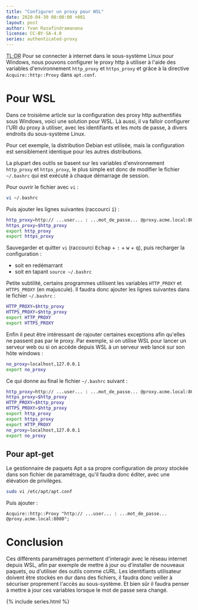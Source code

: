 ```yaml
---
title: "Configurer un proxy pour WSL"
date: 2020-04-30 00:00:00 +001
layout: post
author: Yvan Razafindramanana
license: CC-BY-SA-4.0
series: authenticated-proxy
---
```


<acronym title="En résumé... (Too long; Didn't Read)">TL;DR</acronym>
Pour se connecter à internet dans le sous-système Linux pour Windows, nous pouvons configurer le proxy http à utiliser à l'aide des variables d'environnement `http_proxy` et `https_proxy` et grâce à la directive `Acquire::http::Proxy` dans `apt.conf`.

<!--more-->

# Pour WSL

Dans ce troisième article sur la configuration des proxy http authentifiés sous Windows, voici une solution pour WSL. Là aussi, il va falloir configurer l'URI du proxy à utiliser, avec les identifiants et les mots de passe, à divers endroits du sous-système Linux.

Pour cet exemple, la distribution Debian est utilisée, mais la configuration est sensiblement identique pour les autres distributions.

La plupart des outils se basent sur les variables d'environnement `http_proxy` et `https_proxy`, le plus simple est donc de modifier le fichier `~/.bashrc` qui est exécuté à chaque démarrage de session.

Pour ouvrir le fichier avec `vi`&nbsp;:

```bash
vi ~/.bashrc
```

Puis ajouter les lignes suivantes (raccourci <kbd>i</kbd>)&nbsp;:

```bash
http_proxy=http:// ...user... : ...mot_de_passe... @proxy.acme.local:8080
https_proxy=$http_proxy
export http_proxy
export https_proxy
```

Sauvegarder et quitter `vi` (raccourci <kbd>Echap</kbd> + <kbd>:</kbd> + <kbd>w</kbd> + <kbd>q</kbd>), puis recharger la configuration&nbsp;:
- soit en redémarrant
- soit en tapant `source ~/.bashrc`

Petite subtilité, certains programmes utilisent les variables `HTTP_PROXY` et `HTTPS_PROXY` (en majuscule). Il faudra donc ajouter les lignes suivantes dans le fichier `~/.bashrc`&nbsp;:

```bash
HTTP_PROXY=$http_proxy
HTTPS_PROXY=$http_proxy
export HTTP_PROXY
export HTTPS_PROXY
```

Enfin il peut être intéressant de rajouter certaines exceptions afin qu'elles ne passent pas par le proxy. Par exemple, si on utilise WSL pour lancer un serveur web ou si on accéde depuis WSL à un serveur web lancé sur son hôte windows&nbsp;:

```bash
no_proxy=localhost,127.0.0.1
export no_proxy
```

Ce qui donne au final le fichier `~/.bashrc` suivant&nbsp;:

```bash
http_proxy=http:// ...user... : ...mot_de_passe... @proxy.acme.local:8080
https_proxy=$http_proxy
HTTP_PROXY=$http_proxy
HTTPS_PROXY=$http_proxy
export http_proxy
export https_proxy
export HTTP_PROXY
no_proxy=localhost,127.0.0.1
export no_proxy
```

## Pour apt-get

Le gestionnaire de paquets Apt a sa propre configuration de proxy stockée dans son fichier de paramétrage, qu'il faudra donc éditer, avec une élévation de privilèges.

```bash
sudo vi /etc/apt/apt.conf
```

Puis ajouter&nbsp;:

```
Acquire::http::Proxy "http:// ...user... : ...mot_de_passe... @proxy.acme.local:8080";
```

# Conclusion

Ces différents paramétrages permettent d'interagir avec le réseau internet depuis WSL, afin par exemple de mettre à jour ou d'installer de nouveaux paquets, ou d'utiliser des outils comme cURL. Les identifiants utilisateur doivent être stockés en dur dans des fichiers, il faudra donc veiller à sécuriser proprement l'accès au sous-système. Et bien sûr il faudra penser à mettre à jour ces variables lorsque le mot de passe sera changé.

{% include series.html  %}
